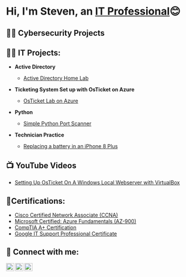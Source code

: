 <h1>Hi, I'm Steven, an <a href="https://www.linkedin.com/in/steven-bealle/">IT Professional</a>😊</h1>

<h2>👨‍💻 Cybersecurity Projects </h2>

<h2>👨‍💻 IT Projects:</h2>

- <b>Active Directory</b>
  - [Active Directory Home Lab](https://github.com/stevenbcyber/ActiveDirectoryLab)

- <b>Ticketing System Set up with OsTicket on Azure</b>
  - [OsTicket Lab on Azure](https://github.com/stevenbcyber/AzureLabOsTicket)

- <b>Python</b>
   - [Simple Python Port Scanner]()

- <b>Technician Practice</b>
  - [Replacing a battery in an iPhone 8 Plus]()

<h2>📺 YouTube Videos</h2>

- [Setting Up OsTicket On A Windows Local Webserver with VirtualBox](https://www.youtube.com/watch?v=e_XvD7m5fho)

<h2>👨Certifications:</h2>

- [Cisco Certified Network Associate (CCNA)](https://www.credly.com/badges/c3e35767-9f31-4a93-8b65-6d8cc3a7f54d/public_url)
- [Microsoft Certified: Azure Fundamentals (AZ-900)](https://learn.microsoft.com/en-us/users/beallesteven-1861/credentials/1253a1e7fb5a16c4)
- [CompTIA A+ Certification](https://www.credly.com/badges/3cf65d5b-b159-4633-a889-b1ea5a533051/public_url)
- [Google IT Support Professional Certificate](https://www.credly.com/go/WWjZ2Uo5)

<h2> 🤳 Connect with me:</h2>

[<img align="left" alt="Steven-Bealle | LinkedIn" width="22px" src="https://cdn.jsdelivr.net/npm/simple-icons@v3/icons/linkedin.svg" />][linkedin]
[<img align="left" alt="StevenBealle | Youtube" width="22px" src="https://cdn.jsdelivr.net/npm/simple-icons@v3/icons/youtube.svg" />][youtube]
[<img align="left" alt="StevenBealle | Twitter" width="22px" src="https://cdn.jsdelivr.net/npm/simple-icons@v3/icons/twitter.svg" />][twitter]


[linkedin]: https://linkedin.com/in/steven-bealle
[youtube]: https://www.youtube.com/@sjbdoesit
[twitter]: https://twitter.com/stevenbealle



<!--
**stevenjbit/stevenjbit** is a ✨ _special_ ✨ repository because its `README.md` (this file) appears on your GitHub profile.

Here are some ideas to get you started:

- 🔭 I’m currently working on ...
- 🌱 I’m currently learning ...
- 👯 I’m looking to collaborate on ...
- 🤔 I’m looking for help with ...
- 💬 Ask me about ...
- 📫 How to reach me: ...
- 😄 Pronouns: ...
- ⚡ Fun fact: ...
-->
